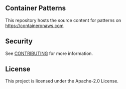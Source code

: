 ## Container Patterns

This repository hosts the source content for patterns on https://containeronaws.com

## Security

See [CONTRIBUTING](CONTRIBUTING.md#security-issue-notifications) for more information.

## License

This project is licensed under the Apache-2.0 License.
